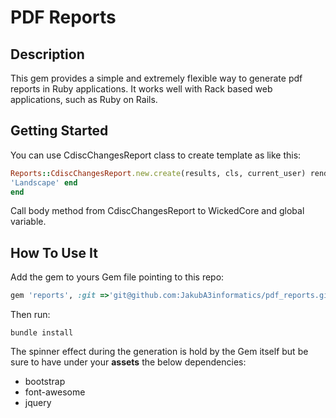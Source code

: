 # PDF Reports

## Description

This gem provides a simple and extremely flexible way to generate pdf reports in Ruby applications. It works well with Rack based web applications, such as Ruby on Rails.

## Getting Started

You can use CdiscChangesReport class to create template as like this:

```ruby
Reports::CdiscChangesReport.new.create(results, cls, current_user) render pdf: "cdisc_changes.pdf", page_size: current_user.paper_size, orientation:
'Landscape' end
end
```
Call body method from CdiscChangesReport to WickedCore and global variable.

## How To Use It

Add the gem to yours Gem file pointing to this repo:

```ruby
gem 'reports', :git =>'git@github.com:JakubA3informatics/pdf_reports.git'
```

Then run:

```
bundle install
```

The spinner effect during the generation is hold by the Gem itself but be sure to have under your **assets** the below dependencies:

- bootstrap
- font-awesome
- jquery
